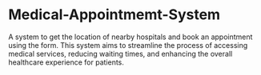# Medical-Appointmemt-System
A system to get the location of nearby hospitals and book an appointment using the form. 
This system aims to streamline the process of accessing medical services, reducing waiting times, and enhancing the overall healthcare experience for patients.
